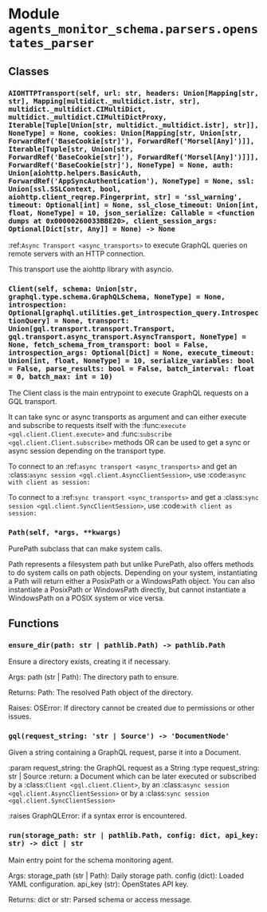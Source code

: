 # Module `agents_monitor_schema.parsers.openstates_parser`

## Classes

### `AIOHTTPTransport(self, url: str, headers: Union[Mapping[str, str], Mapping[multidict._multidict.istr, str], multidict._multidict.CIMultiDict, multidict._multidict.CIMultiDictProxy, Iterable[Tuple[Union[str, multidict._multidict.istr], str]], NoneType] = None, cookies: Union[Mapping[str, Union[str, ForwardRef('BaseCookie[str]'), ForwardRef('Morsel[Any]')]], Iterable[Tuple[str, Union[str, ForwardRef('BaseCookie[str]'), ForwardRef('Morsel[Any]')]]], ForwardRef('BaseCookie[str]'), NoneType] = None, auth: Union[aiohttp.helpers.BasicAuth, ForwardRef('AppSyncAuthentication'), NoneType] = None, ssl: Union[ssl.SSLContext, bool, aiohttp.client_reqrep.Fingerprint, str] = 'ssl_warning', timeout: Optional[int] = None, ssl_close_timeout: Union[int, float, NoneType] = 10, json_serialize: Callable = <function dumps at 0x00000260033BBE20>, client_session_args: Optional[Dict[str, Any]] = None) -> None`

:ref:`Async Transport <async_transports>` to execute GraphQL queries
on remote servers with an HTTP connection.

This transport use the aiohttp library with asyncio.

### `Client(self, schema: Union[str, graphql.type.schema.GraphQLSchema, NoneType] = None, introspection: Optional[graphql.utilities.get_introspection_query.IntrospectionQuery] = None, transport: Union[gql.transport.transport.Transport, gql.transport.async_transport.AsyncTransport, NoneType] = None, fetch_schema_from_transport: bool = False, introspection_args: Optional[Dict] = None, execute_timeout: Union[int, float, NoneType] = 10, serialize_variables: bool = False, parse_results: bool = False, batch_interval: float = 0, batch_max: int = 10)`

The Client class is the main entrypoint to execute GraphQL requests
on a GQL transport.

It can take sync or async transports as argument and can either execute
and subscribe to requests itself with the
:func:`execute <gql.client.Client.execute>` and
:func:`subscribe <gql.client.Client.subscribe>` methods
OR can be used to get a sync or async session depending on the
transport type.

To connect to an :ref:`async transport <async_transports>` and get an
:class:`async session <gql.client.AsyncClientSession>`,
use :code:`async with client as session:`

To connect to a :ref:`sync transport <sync_transports>` and get a
:class:`sync session <gql.client.SyncClientSession>`,
use :code:`with client as session:`

### `Path(self, *args, **kwargs)`

PurePath subclass that can make system calls.

Path represents a filesystem path but unlike PurePath, also offers
methods to do system calls on path objects. Depending on your system,
instantiating a Path will return either a PosixPath or a WindowsPath
object. You can also instantiate a PosixPath or WindowsPath directly,
but cannot instantiate a WindowsPath on a POSIX system or vice versa.

## Functions

### `ensure_dir(path: str | pathlib.Path) -> pathlib.Path`

Ensure a directory exists, creating it if necessary.

Args:
    path (str | Path): The directory path to ensure.

Returns:
    Path: The resolved Path object of the directory.

Raises:
    OSError: If directory cannot be created due to permissions or other issues.

### `gql(request_string: 'str | Source') -> 'DocumentNode'`

Given a string containing a GraphQL request, parse it into a Document.

:param request_string: the GraphQL request as a String
:type request_string: str | Source
:return: a Document which can be later executed or subscribed by a
    :class:`Client <gql.client.Client>`, by an
    :class:`async session <gql.client.AsyncClientSession>` or by a
    :class:`sync session <gql.client.SyncClientSession>`

:raises GraphQLError: if a syntax error is encountered.

### `run(storage_path: str | pathlib.Path, config: dict, api_key: str) -> dict | str`

Main entry point for the schema monitoring agent.

Args:
    storage_path (str | Path): Daily storage path.
    config (dict): Loaded YAML configuration.
    api_key (str): OpenStates API key.

Returns:
    dict or str: Parsed schema or access message.

